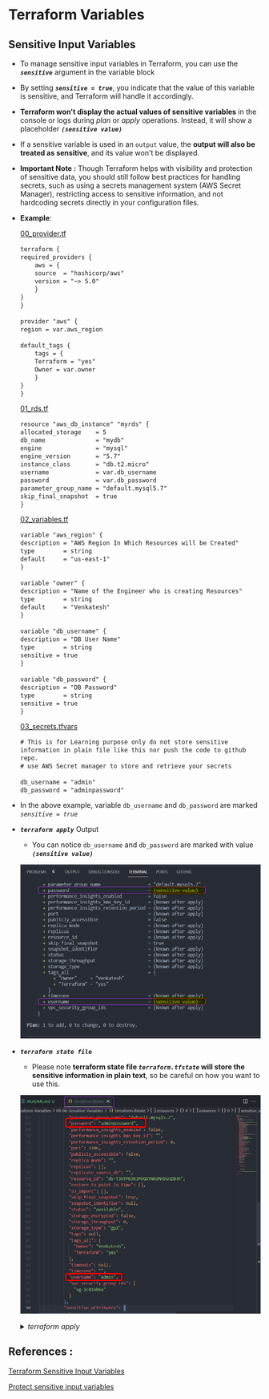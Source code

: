 # Terraform Variables

## Sensitive Input Variables

- To manage sensitive input variables in Terraform, you can use the ***`sensitive`*** argument in the variable block
- By setting ***`sensitive = true`***, you indicate that the value of this variable is sensitive, and Terraform will handle it accordingly.
- **Terraform won't display the actual values of sensitive variables** in the console or logs during *plan* or *apply* operations. Instead, it will show a placeholder ***`(sensitive value)`***
- If a sensitive variable is used in an `output` value, the **output will also be treated as sensitive**, and its value won't be displayed.
- **Important Note :** Though Terraform helps with visibility and protection of sensitive data, you should still follow best practices for handling secrets, such as using a secrets management system (AWS Secret Manager), restricting access to sensitive information, and not hardcoding secrets directly in your configuration files.



- **Example**:  

    [00_provider.tf](./00_provider.tf)
    ```hcl
    terraform {
    required_providers {
        aws = {
        source  = "hashicorp/aws"
        version = "~> 5.0"
        }
    }
    }

    provider "aws" {
    region = var.aws_region

    default_tags {
        tags = {
        Terraform = "yes"
        Owner = var.owner
        }
    }
    }
    ```

    [01_rds.tf](./01_rds.tf)
    ```hcl
    resource "aws_db_instance" "myrds" {
    allocated_storage    = 5
    db_name              = "mydb"
    engine               = "mysql"
    engine_version       = "5.7"
    instance_class       = "db.t2.micro"
    username             = var.db_username
    password             = var.db_password
    parameter_group_name = "default.mysql5.7"
    skip_final_snapshot  = true
    }
    ```

    [02_variables.tf](./02_variables.tf)
    ```hcl
    variable "aws_region" {
    description = "AWS Region In Which Resources will be Created"
    type        = string
    default     = "us-east-1"
    }

    variable "owner" {
    description = "Name of the Engineer who is creating Resources"
    type        = string
    default     = "Venkatesh"
    }

    variable "db_username" {
    description = "DB User Name"
    type        = string
    sensitive = true
    }

    variable "db_password" {
    description = "DB Password"
    type        = string
    sensitive = true
    }
    ```
    [03_secrets.tfvars](./03_secrets.tfvars)
    ```hcl
    # This is for Learning purpose only do not store sensitive information in plain file like this nor push the code to github repo.
    # use AWS Secret manager to store and retrieve your secrets

    db_username = "admin"
    db_password = "adminpassword"
    ```

- In the above example,
    variable `db_username` and `db_password` are marked *`sensitive = true`* 



- ***`terraform apply`*** Output

    - You can notice `db_username` and `db_password` are marked with value ***`(sensitive value)`***

    ![01-tf-apply-sen-var](./imgs/01-tf-apply-sen-var.png)

- ***`terraform state file`***
    - Please note **terraform state file *`terraform.tfstate`* will store the sensitive information in plain text**, so be careful on how you want to use this. 

    ![02-tf-state-sen-var.png](./imgs/02-tf-state-sen-var.png)


    <details> 
    <summary> <i>terraform apply</i> </summary>

    ```hcl
    $ terraform apply -var-file 03_secrets.tfvars 

    Terraform used the selected providers to generate the following execution plan. Resource actions are indicated with the following symbols:
    + create

    Terraform will perform the following actions:

    # aws_db_instance.myrds will be created
    + resource "aws_db_instance" "myrds" {
        + address                               = (known after apply)
        + allocated_storage                     = 5
        + apply_immediately                     = false
        + arn                                   = (known after apply)
        + auto_minor_version_upgrade            = true
        + availability_zone                     = (known after apply)
        + backup_retention_period               = (known after apply)
        + backup_target                         = (known after apply)
        + backup_window                         = (known after apply)
        + ca_cert_identifier                    = (known after apply)
        + character_set_name                    = (known after apply)
        + copy_tags_to_snapshot                 = false
        + db_name                               = "mydb"
        + db_subnet_group_name                  = (known after apply)
        + delete_automated_backups              = true
        + endpoint                              = (known after apply)
        + engine                                = "mysql"
        + engine_version                        = "5.7"
        + engine_version_actual                 = (known after apply)
        + hosted_zone_id                        = (known after apply)
        + id                                    = (known after apply)
        + identifier                            = (known after apply)
        + identifier_prefix                     = (known after apply)
        + instance_class                        = "db.t2.micro"
        + iops                                  = (known after apply)
        + kms_key_id                            = (known after apply)
        + latest_restorable_time                = (known after apply)
        + license_model                         = (known after apply)
        + listener_endpoint                     = (known after apply)
        + maintenance_window                    = (known after apply)
        + master_user_secret                    = (known after apply)
        + master_user_secret_kms_key_id         = (known after apply)
        + monitoring_interval                   = 0
        + monitoring_role_arn                   = (known after apply)
        + multi_az                              = (known after apply)
        + nchar_character_set_name              = (known after apply)
        + network_type                          = (known after apply)
        + option_group_name                     = (known after apply)
        + parameter_group_name                  = "default.mysql5.7"
        + password                              = (sensitive value)
        + performance_insights_enabled          = false
        + performance_insights_kms_key_id       = (known after apply)
        + performance_insights_retention_period = (known after apply)
        + port                                  = (known after apply)
        + publicly_accessible                   = false
        + replica_mode                          = (known after apply)
        + replicas                              = (known after apply)
        + resource_id                           = (known after apply)
        + skip_final_snapshot                   = true
        + snapshot_identifier                   = (known after apply)
        + status                                = (known after apply)
        + storage_throughput                    = (known after apply)
        + storage_type                          = (known after apply)
        + tags_all                              = {
            + "Owner"     = "Venkatesh"
            + "Terraform" = "yes"
            }
        + timezone                              = (known after apply)
        + username                              = (sensitive value)
        + vpc_security_group_ids                = (known after apply)
        }

    Plan: 1 to add, 0 to change, 0 to destroy.

    Do you want to perform these actions?
    Terraform will perform the actions described above.
    Only 'yes' will be accepted to approve.

    Enter a value: yes

    aws_db_instance.myrds: Creating...
    aws_db_instance.myrds: Still creating... [10s elapsed]
    aws_db_instance.myrds: Still creating... [20s elapsed]
    aws_db_instance.myrds: Still creating... [30s elapsed]
    aws_db_instance.myrds: Still creating... [40s elapsed]
    aws_db_instance.myrds: Still creating... [50s elapsed]
    aws_db_instance.myrds: Still creating... [1m0s elapsed]
    aws_db_instance.myrds: Still creating... [1m10s elapsed]
    aws_db_instance.myrds: Still creating... [1m20s elapsed]
    aws_db_instance.myrds: Still creating... [1m30s elapsed]
    aws_db_instance.myrds: Still creating... [1m40s elapsed]
    aws_db_instance.myrds: Still creating... [1m50s elapsed]
    aws_db_instance.myrds: Still creating... [2m0s elapsed]
    aws_db_instance.myrds: Still creating... [2m10s elapsed]
    aws_db_instance.myrds: Still creating... [2m20s elapsed]
    aws_db_instance.myrds: Still creating... [2m30s elapsed]
    aws_db_instance.myrds: Still creating... [2m40s elapsed]
    aws_db_instance.myrds: Still creating... [2m50s elapsed]
    aws_db_instance.myrds: Still creating... [3m0s elapsed]
    aws_db_instance.myrds: Still creating... [3m10s elapsed]
    aws_db_instance.myrds: Still creating... [3m20s elapsed]
    aws_db_instance.myrds: Still creating... [3m30s elapsed]
    aws_db_instance.myrds: Still creating... [3m40s elapsed]
    aws_db_instance.myrds: Still creating... [3m50s elapsed]
    aws_db_instance.myrds: Still creating... [4m0s elapsed]
    aws_db_instance.myrds: Still creating... [4m10s elapsed]
    aws_db_instance.myrds: Still creating... [4m20s elapsed]
    aws_db_instance.myrds: Still creating... [4m30s elapsed]
    aws_db_instance.myrds: Still creating... [4m40s elapsed]
    aws_db_instance.myrds: Still creating... [4m50s elapsed]
    aws_db_instance.myrds: Creation complete after 4m54s [id=db-T3HTPB3R3POAB7NKOMA5XYZBHA]

    Apply complete! Resources: 1 added, 0 changed, 0 destroyed.
    ```

    </details>


## References : 

[Terraform Sensitive Input Variables](https://www.hashicorp.com/blog/terraform-sensitive-input-variables)

[Protect sensitive input variables](https://developer.hashicorp.com/terraform/tutorials/configuration-language/sensitive-variables)


